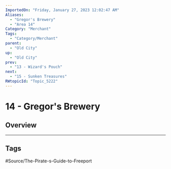 ```yaml
---
ImportedOn: "Friday, January 27, 2023 12:02:47 AM"
Aliases:
  - "Gregor's Brewery"
  - "Area 14"
Category: "Merchant"
Tags:
  - "Category/Merchant"
parent:
  - "Old City"
up:
  - "Old City"
prev:
  - "13 - Wizard's Pouch"
next:
  - "15 - Sunken Treasures"
RWtopicId: "Topic_5222"
---
```

# 14 - Gregor's Brewery
## Overview

---
## Tags
#Source/The-Pirate-s-Guide-to-Freeport

